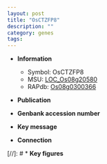 ```yaml
---
layout: post
title: "OsCTZFP8"
description: ""
category: genes
tags: 
---
```


* **Information**  
    + Symbol: OsCTZFP8  
    + MSU: [LOC_Os08g20580](http://rice.uga.edu/cgi-bin/ORF_infopage.cgi?orf=LOC_Os08g20580)  
    + RAPdb: [Os08g0300366](http://rapdb.dna.affrc.go.jp/viewer/gbrowse_details/irgsp1?name=Os08g0300366)  

* **Publication**  

* **Genbank accession number**  

* **Key message**  

* **Connection**  

[//]: # * **Key figures**  


